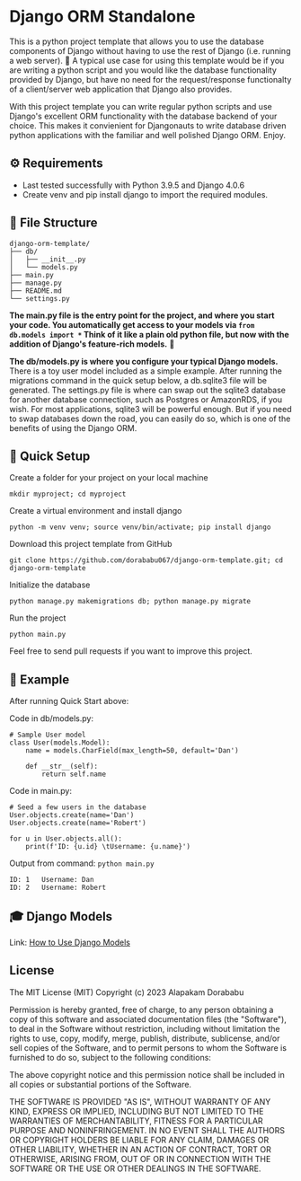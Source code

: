 # Django ORM Standalone

This is a python project template that allows you to use the database components of Django without having to use the rest of Django (i.e. running a web server). :tada: A typical use case for using this template would be if you are writing a python script and you would like the database functionality provided by Django, but have no need for the request/response functionalty of a client/server web application that Django also provides.

With this project template you can write regular python scripts and use Django's excellent ORM functionality with the database backend of your choice. This makes it convienient for Djangonauts to write database driven python applications with the familiar and well polished Django ORM. Enjoy.

## :gear: Requirements

- Last tested successfully with Python 3.9.5 and Django 4.0.6
- Create venv and pip install django to import the required modules.

## :open_file_folder: File Structure

```
django-orm-template/
├── db/
│   ├── __init__.py
│   └── models.py
├── main.py
├── manage.py
├── README.md
└── settings.py
```

**The main.py file is the entry point for the project, and where you start your code. You automatically get access to your models via `from db.models import *`
Think of it like a plain old python file, but now with the addition of Django's feature-rich models.** :smiling_face_with_three_hearts:

**The db/models.py is where you configure your typical Django models.** There is a toy user model included as a simple example. After running the migrations command in the quick setup below, a db.sqlite3 file will be generated. The settings.py file is where can swap out the sqlite3 database for another database connection, such as Postgres or AmazonRDS, if you wish. For most applications, sqlite3 will be powerful enough. But if you need to swap databases down the road, you can easily do so, which is one of the benefits of using the Django ORM.

## :rocket: Quick Setup

Create a folder for your project on your local machine

```
mkdir myproject; cd myproject
```

Create a virtual environment and install django

```
python -m venv venv; source venv/bin/activate; pip install django
```

Download this project template from GitHub

```
git clone https://github.com/dorababu067/django-orm-template.git; cd django-orm-template
```

Initialize the database

```
python manage.py makemigrations db; python manage.py migrate
```

Run the project

```
python main.py
```

Feel free to send pull requests if you want to improve this project.

## :crystal_ball: Example

After running Quick Start above:

Code in db/models.py:

```
# Sample User model
class User(models.Model):
    name = models.CharField(max_length=50, default='Dan')

    def __str__(self):
        return self.name
```

Code in main.py:

```
# Seed a few users in the database
User.objects.create(name='Dan')
User.objects.create(name='Robert')

for u in User.objects.all():
    print(f'ID: {u.id} \tUsername: {u.name}')
```

Output from command: `python main.py`

```
ID: 1	Username: Dan
ID: 2	Username: Robert
```

## :mortar_board: Django Models

Link: [How to Use Django Models](https://docs.djangoproject.com/en/3.1/topics/db/models/)

## License

The MIT License (MIT) Copyright (c) 2023 Alapakam Dorababu

Permission is hereby granted, free of charge, to any person obtaining a copy of this software and associated documentation files (the "Software"), to deal in the Software without restriction, including without limitation the rights to use, copy, modify, merge, publish, distribute, sublicense, and/or sell copies of the Software, and to permit persons to whom the Software is furnished to do so, subject to the following conditions:

The above copyright notice and this permission notice shall be included in all copies or substantial portions of the Software.

THE SOFTWARE IS PROVIDED "AS IS", WITHOUT WARRANTY OF ANY KIND, EXPRESS OR IMPLIED, INCLUDING BUT NOT LIMITED TO THE WARRANTIES OF MERCHANTABILITY, FITNESS FOR A PARTICULAR PURPOSE AND NONINFRINGEMENT. IN NO EVENT SHALL THE AUTHORS OR COPYRIGHT HOLDERS BE LIABLE FOR ANY CLAIM, DAMAGES OR OTHER LIABILITY, WHETHER IN AN ACTION OF CONTRACT, TORT OR OTHERWISE, ARISING FROM, OUT OF OR IN CONNECTION WITH THE SOFTWARE OR THE USE OR OTHER DEALINGS IN THE SOFTWARE.
